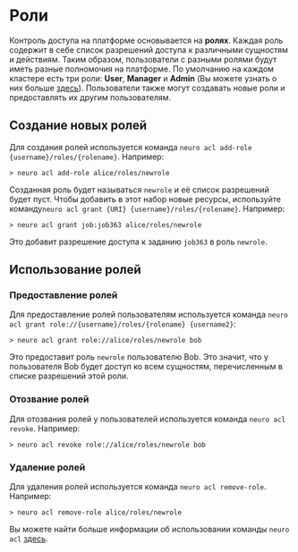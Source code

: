 # Роли

Контроль доступа на платформе основывается на **ролях**. Каждая роль содержит в себе список разрешений доступа к различными сущностям и действиям. Таким образом, пользователи с разными ролями будут иметь разные полномочия на платформе. По умолчанию на каждом кластере есть три роли: **User**, **Manager** и **Admin** \(Вы можете узнать о них больше [здесь](../../administration/cluster-management/managing-users-and-quotas.md#kakie-roli-polzovatelei-sushestvuyut)\). Пользователи также могут создавать новые роли и предоставлять их другим пользователям.

## Создание новых ролей

Для создания ролей используется команда `neuro acl add-role {username}/roles/{rolename}`. Например:

```text
> neuro acl add-role alice/roles/newrole
```

Созданная роль будет называться `newrole` и её список разрешений будет пуст. Чтобы добавить в этот набор новые ресурсы, используйте команду`neuro acl grant {URI} {username}/roles/{rolename}`. Например:

```text
> neuro acl grant job:job363 alice/roles/newrole
```

Это добавит разрешение доступа к заданию `job363` в роль `newrole`.

## Использование ролей

### Предоставление ролей

Для предоставление ролей пользователям используется команда `neuro acl grant role://{username}/roles/{rolename} {username2}`:

```text
> neuro acl grant role://alice/roles/newrole bob
```

Это предоставит роль `newrole` пользователю Bob. Это значит, что у пользователя Bob будет доступ ко всем сущностям, перечисленным в списке разрешений этой роли.

### Отозвание ролей

Для отозвания ролей у пользователей используется команда `neuro acl revoke`. Например:

```text
> neuro acl revoke role://alice/roles/newrole bob
```

### Удаление ролей

Для удаления ролей используется команда `neuro acl remove-role`. Например:

```text
> neuro acl remove-role alice/roles/newrole
```

Вы можете найти больше информации об использовании команды `neuro acl` [здесь](https://neu-ro.gitbook.io/neu-ro-cli-reference/commands/acl).

